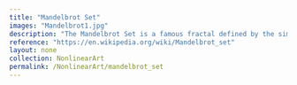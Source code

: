 ```yaml
---
title: "Mandelbrot Set"
images: "Mandelbrot1.jpg"
description: "The Mandelbrot Set is a famous fractal defined by the simple recurrence relation \( z_{n+1} = z_n^2 + c \), where complex numbers generate infinitely intricate boundary patterns. It is a cornerstone of chaos theory and fractal geometry."
reference: "https://en.wikipedia.org/wiki/Mandelbrot_set"
layout: none
collection: NonlinearArt
permalink: /NonlinearArt/mandelbrot_set
---
```


